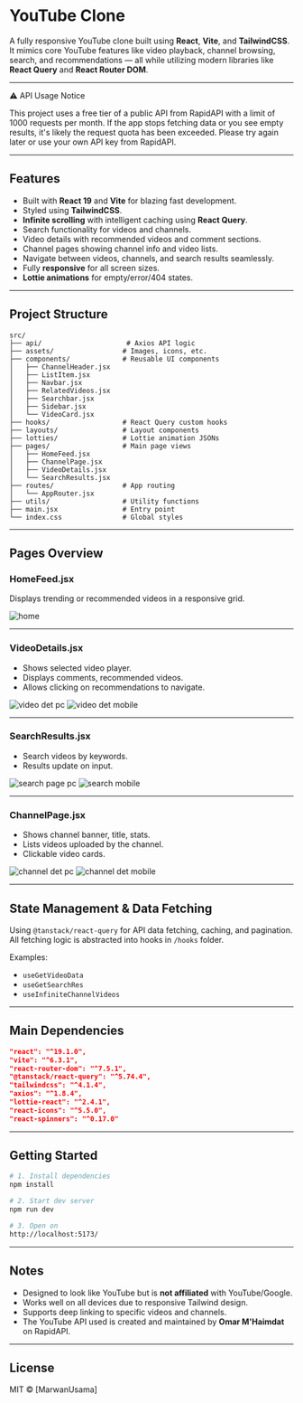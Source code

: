 # YouTube Clone 

A fully responsive YouTube clone built using **React**, **Vite**, and **TailwindCSS**. It mimics core YouTube features like video playback, channel browsing, search, and recommendations — all while utilizing modern libraries like **React Query** and **React Router DOM**.

---

⚠️ API Usage Notice

This project uses a free tier of a public API from RapidAPI with a limit of 1000 requests per month.
If the app stops fetching data or you see empty results, it's likely the request quota has been exceeded.
Please try again later or use your own API key from RapidAPI.

---

##  Features

- Built with **React 19** and **Vite** for blazing fast development.
- Styled using **TailwindCSS**.
- **Infinite scrolling** with intelligent caching using **React Query**.
- Search functionality for videos and channels.
- Video details with recommended videos and comment sections.
- Channel pages showing channel info and video lists.
- Navigate between videos, channels, and search results seamlessly.
- Fully **responsive** for all screen sizes.
- **Lottie animations** for empty/error/404 states.

---

## Project Structure

```
src/
├── api/                     # Axios API logic
├── assets/                 # Images, icons, etc.
├── components/             # Reusable UI components
│   ├── ChannelHeader.jsx
│   ├── ListItem.jsx
│   ├── Navbar.jsx
│   ├── RelatedVideos.jsx
│   ├── Searchbar.jsx
│   ├── Sidebar.jsx
│   └── VideoCard.jsx
├── hooks/                  # React Query custom hooks
├── layouts/                # Layout components
├── lotties/                # Lottie animation JSONs
├── pages/                  # Main page views
│   ├── HomeFeed.jsx        
│   ├── ChannelPage.jsx     
│   ├── VideoDetails.jsx    
│   └── SearchResults.jsx   
├── routes/                 # App routing
│   └── AppRouter.jsx
├── utils/                  # Utility functions
├── main.jsx                # Entry point
└── index.css               # Global styles
```

---

## Pages Overview

### HomeFeed.jsx
Displays trending or recommended videos in a responsive grid.

![home](https://github.com/user-attachments/assets/885c6245-5786-41f7-a744-32c87a73db18)

---

### VideoDetails.jsx
- Shows selected video player.
- Displays comments, recommended videos.
- Allows clicking on recommendations to navigate.
  
![video det pc](https://github.com/user-attachments/assets/55a01124-f803-4c12-b02e-60ef6f16b54c)
![video det mobile](https://github.com/user-attachments/assets/ddba681a-e6bc-4de9-a266-0b756cd5640e)

---

### SearchResults.jsx
- Search videos by keywords.
- Results update on input.

![search page pc](https://github.com/user-attachments/assets/e0dc3fb9-02c7-4c25-b0b2-6482a73a53c5)
![search mobile](https://github.com/user-attachments/assets/73f21453-4913-41bc-9d93-469fb033e972)

---

### ChannelPage.jsx
- Shows channel banner, title, stats.
- Lists videos uploaded by the channel.
- Clickable video cards.

![channel det pc](https://github.com/user-attachments/assets/3a087cac-fda7-40a4-87a6-f54ffae93be8)
![channel det mobile](https://github.com/user-attachments/assets/9d381b4a-e1c5-4b0f-9b1a-acf2138a7d67)

---

## State Management & Data Fetching

Using `@tanstack/react-query` for API data fetching, caching, and pagination.
All fetching logic is abstracted into hooks in `/hooks` folder.

Examples:
- `useGetVideoData`
- `useGetSearchRes`
- `useInfiniteChannelVideos`

---

## Main Dependencies

```json
"react": "^19.1.0",
"vite": "^6.3.1",
"react-router-dom": "^7.5.1",
"@tanstack/react-query": "^5.74.4",
"tailwindcss": "^4.1.4",
"axios": "^1.8.4",
"lottie-react": "^2.4.1",
"react-icons": "^5.5.0",
"react-spinners": "^0.17.0"
```

---

## Getting Started

```bash
# 1. Install dependencies
npm install

# 2. Start dev server
npm run dev

# 3. Open on
http://localhost:5173/
```

---

## Notes

- Designed to look like YouTube but is **not affiliated** with YouTube/Google.
- Works well on all devices due to responsive Tailwind design.
- Supports deep linking to specific videos and channels.
- The YouTube API used is created and maintained by **Omar M'Haimdat** on RapidAPI.

---

## License

MIT © [MarwanUsama]
